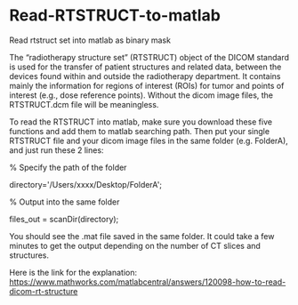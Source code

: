 # Read-RTSTRUCT-to-matlab
Read rtstruct set into matlab as binary mask

The “radiotherapy structure set” (RTSTRUCT) object of the DICOM standard is used for the transfer of patient structures and related data, between the devices found within and outside the radiotherapy department. It contains mainly the information for regions of interest (ROIs) for tumor and points of interest (e.g., dose reference points). Without the dicom image files, the RTSTRUCT.dcm file will be meaningless. 

To read the RTSTRUCT into matlab, make sure you download these five functions and add them to matlab searching path. Then put your single RTSTRUCT file and your dicom image files in the same folder (e.g. FolderA), and just run these 2 lines:


% Specify the path of the folder

directory='/Users/xxxx/Desktop/FolderA';


% Output into the same folder

files_out = scanDir(directory);

You should see the .mat file saved in the same folder. It could take a few minutes to get the output depending on the number of CT slices and structures.

Here is the link for the explanation:
https://www.mathworks.com/matlabcentral/answers/120098-how-to-read-dicom-rt-structure

